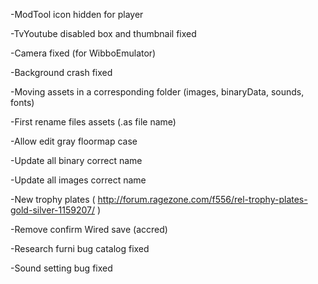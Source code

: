 -ModTool icon hidden for player

-TvYoutube disabled box and thumbnail fixed

-Camera fixed (for WibboEmulator)

-Background crash fixed

-Moving assets in a corresponding folder (images, binaryData, sounds, fonts)

-First rename files assets (.as file name)

-Allow edit gray floormap case

-Update all binary correct name

-Update all images correct name

-New trophy plates ( http://forum.ragezone.com/f556/rel-trophy-plates-gold-silver-1159207/ )

-Remove confirm Wired save (accred)

-Research furni bug catalog fixed

-Sound setting bug fixed
